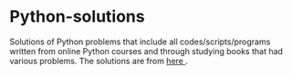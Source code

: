 # Python-solutions

Solutions of Python problems that include all codes/scripts/programs written from online Python courses and through studying books that had various problems. The solutions are from [here           ](https://learnpythonthehardway.org/).
